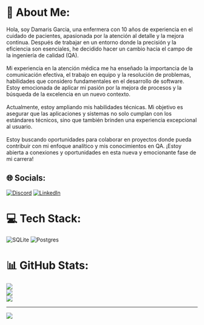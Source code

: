 # 💫 About Me:
Hola, soy Damaris Garcia, una enfermera con 10 años de experiencia en el cuidado de pacientes, apasionada por la atención al detalle y la mejora continua. Después de trabajar en un entorno donde la precisión y la eficiencia son esenciales, he decidido hacer un cambio hacia el campo de la ingeniería de calidad (QA).<br><br>Mi experiencia en la atención médica me ha enseñado la importancia de la comunicación efectiva, el trabajo en equipo y la resolución de problemas, habilidades que considero fundamentales en el desarrollo de software. Estoy emocionada de aplicar mi pasión por la mejora de procesos y la búsqueda de la excelencia en un nuevo contexto.<br><br>Actualmente, estoy ampliando mis habilidades técnicas. Mi objetivo es asegurar que las aplicaciones y sistemas no solo cumplan con los estándares técnicos, sino que también brinden una experiencia excepcional al usuario.<br><br>Estoy buscando oportunidades para colaborar en proyectos donde pueda contribuir con mi enfoque analítico y mis conocimientos en QA. ¡Estoy abierta a conexiones y oportunidades en esta nueva y emocionante fase de mi carrera!


## 🌐 Socials:
[![Discord](https://img.shields.io/badge/Discord-%237289DA.svg?logo=discord&logoColor=white)](https://discord.gg/damgarciam) [![LinkedIn](https://img.shields.io/badge/LinkedIn-%230077B5.svg?logo=linkedin&logoColor=white)](https://linkedin.com/in/DamGarciaM) 

# 💻 Tech Stack:
![SQLite](https://img.shields.io/badge/sqlite-%2307405e.svg?style=flat-square&logo=sqlite&logoColor=white) ![Postgres](https://img.shields.io/badge/postgres-%23316192.svg?style=flat-square&logo=postgresql&logoColor=white)
# 📊 GitHub Stats:
![](https://github-readme-stats.vercel.app/api?username=DamGarciaM&theme=cobalt&hide_border=false&include_all_commits=false&count_private=false)<br/>
![](https://github-readme-streak-stats.herokuapp.com/?user=DamGarciaM&theme=cobalt&hide_border=false)<br/>
![](https://github-readme-stats.vercel.app/api/top-langs/?username=DamGarciaM&theme=cobalt&hide_border=false&include_all_commits=false&count_private=false&layout=compact)

---
[![](https://visitcount.itsvg.in/api?id=DamGarciaM&icon=0&color=5)](https://visitcount.itsvg.in)

<!-- Proudly created with GPRM ( https://gprm.itsvg.in ) -->
